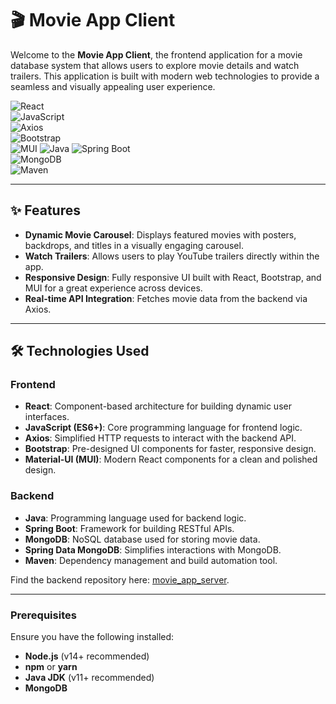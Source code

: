# 🎬 Movie App Client  

Welcome to the **Movie App Client**, the frontend application for a movie database system that allows users to explore movie details and watch trailers. This application is built with modern web technologies to provide a seamless and visually appealing user experience.  

![React](https://img.shields.io/badge/React-%2320232a.svg?style=for-the-badge&logo=react&logoColor=%2361DAFB)  
![JavaScript](https://img.shields.io/badge/JavaScript-%23F7DF1E.svg?style=for-the-badge&logo=javascript&logoColor=black)  
![Axios](https://img.shields.io/badge/Axios-%2359C9E6.svg?style=for-the-badge&logo=axios&logoColor=white)  
![Bootstrap](https://img.shields.io/badge/Bootstrap-%237952B3.svg?style=for-the-badge&logo=bootstrap&logoColor=white)  
![MUI](https://img.shields.io/badge/MUI-%230081CB.svg?style=for-the-badge&logo=mui&logoColor=white)
![Java](https://img.shields.io/badge/Java-%23ED8B00.svg?style=for-the-badge&logo=oracle&logoColor=white)
![Spring Boot](https://img.shields.io/badge/Spring%20Boot-%236DB33F.svg?style=for-the-badge&logo=springboot&logoColor=white)  
![MongoDB](https://img.shields.io/badge/MongoDB-%2347A248.svg?style=for-the-badge&logo=mongodb&logoColor=white)  
![Maven](https://img.shields.io/badge/Maven-%23C71A36.svg?style=for-the-badge&logo=apache-maven&logoColor=white)  

---

## ✨ **Features**  

- **Dynamic Movie Carousel**: Displays featured movies with posters, backdrops, and titles in a visually engaging carousel.  
- **Watch Trailers**: Allows users to play YouTube trailers directly within the app.  
- **Responsive Design**: Fully responsive UI built with React, Bootstrap, and MUI for a great experience across devices.  
- **Real-time API Integration**: Fetches movie data from the backend via Axios.  

---

## 🛠️ **Technologies Used**  

### Frontend  
- **React**: Component-based architecture for building dynamic user interfaces.  
- **JavaScript (ES6+)**: Core programming language for frontend logic.  
- **Axios**: Simplified HTTP requests to interact with the backend API.  
- **Bootstrap**: Pre-designed UI components for faster, responsive design.  
- **Material-UI (MUI)**: Modern React components for a clean and polished design.  

### Backend  
- **Java**: Programming language used for backend logic.  
- **Spring Boot**: Framework for building RESTful APIs.  
- **MongoDB**: NoSQL database used for storing movie data.  
- **Spring Data MongoDB**: Simplifies interactions with MongoDB.  
- **Maven**: Dependency management and build automation tool.  

Find the backend repository here: [movie_app_server](https://github.com/jayqyuan/movies_app_java).  

---

### Prerequisites  
Ensure you have the following installed:  
- **Node.js** (v14+ recommended)  
- **npm** or **yarn**  
- **Java JDK** (v11+ recommended)  
- **MongoDB**  